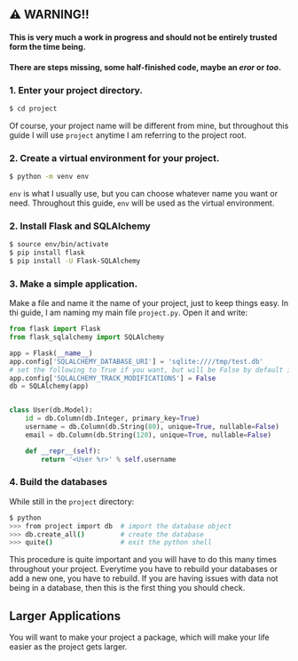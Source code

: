 ## ⚠️ WARNING!!

#### This is very much a work in progress and should not be entirely trusted form the time being.

#### There are steps missing, some half-finished code, maybe an _eror_ or _too_.

### 1. Enter your project directory.

```zsh
$ cd project
```

Of course, your project name will be different from mine, but throughout this guide I will use ```project``` anytime I am referring to the project root.

### 2. Create a virtual environment for your project.

```zsh
$ python -m venv env
```

```env``` is what I usually use, but you can choose whatever name you want or need. Throughout this guide, ```env``` will be used as the virtual environment.

### 2. Install Flask and SQLAlchemy

```zsh
$ source env/bin/activate
$ pip install flask
$ pip install -U Flask-SQLAlchemy
```

### 3. Make a simple application.

Make a file and name it the name of your project, just to keep things easy. In thi guide, I am naming my main file ```project.py```. Open it and write: 

```python
from flask import Flask
from flask_sqlalchemy import SQLAlchemy

app = Flask(__name__)
app.config['SQLALCHEMY_DATABASE_URI'] = 'sqlite:////tmp/test.db'
# set the following to True if you want, but will be False by default in the future
app.config['SQLALCHEMY_TRACK_MODIFICATIONS'] = False
db = SQLAlchemy(app)


class User(db.Model):
    id = db.Column(db.Integer, primary_key=True)
    username = db.Column(db.String(80), unique=True, nullable=False)
    email = db.Column(db.String(120), unique=True, nullable=False)

    def __repr__(self):
        return '<User %r>' % self.username
```

### 4. Build the databases

While still in the ```project``` directory:

```bash
$ python
>>> from project import db  # import the database object
>>> db.create_all()         # create the database
>>> quite()                 # exit the python shell
```

This procedure is quite important and you will have to do this many times throughout your project. Everytime you have to rebuild your databases or add a new one, you have to rebuild. If you are having issues with data not being in a database, then this is the first thing you should check.

## Larger Applications

You will want to make your project a package, which will make your life easier as the project gets larger.

